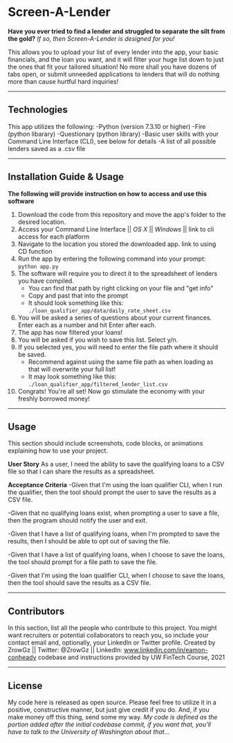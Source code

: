# Screen-A-Lender

**Have you ever tried to find a lender and struggled to separate the silt from the gold?**
*If so, then Screen-A-Lender is designed for you!*

This allows you to upload your list of every lender into the app, your basic financials, and the loan you want, and it will filter your huge list 
    down to just the ones that fit your tailored situation! No more shall you have dozens of tabs open, or submit unneeded applications to lenders 
    that will do nothing more than cause hurtful hard inquiries!

---

## Technologies

This app utilizes the following:
-Python (version 7.3.10 or higher)
-Fire (python libarary)
-Questionary (python library)
-Basic user skills with your Command Line Interface (CLI), see below for details
-A list of all possible lenders saved as a .csv file

---

## Installation Guide & Usage

**The following will provide instruction on how to access and use this software**

1) Download the code from this repository and move the app's folder to the desired location. 
2) Access your Command Line Interface || *OS X* || *Windows* ||  link to cli access for each platform
3) Navigate to the location you stored the downloaded app. link to using CD function
4) Run the app by entering the following command into your prompt: `python app.py`
5) The software will require you to direct it to the spreadsheet of lenders you have compiled.
    - You can find that path by right clicking on your file and "get info" 
    - Copy and past that into the prompt
    - It should look something like this: `./loan_qualifier_app/data/daily_rate_sheet.csv`
6) You will be asked a series of questions about your current finances. Enter each as a number and hit Enter after each.
7) The app has now filtered your loans!
8) You will be asked if you wish to save this list. Select y/n. 
9) If you selected yes, you will need to enter the file path where it should be saved.
    - Recommend against using the same file path as when loading as that will overwrite your full list!
    - It may look something like this: `./loan_qualifier_app/filtered_lender_list.csv`
10) Congrats! You're all set! Now go stimulate the economy with your freshly borrowed money! 

---

## Usage

This section should include screenshots, code blocks, or animations explaining how to use your project.

**User Story**
As a user, I need the ability to save the qualifying loans to a CSV file so that I can 
share the results as a spreadsheet.

**Acceptance Criteria**
-Given that I'm using the loan qualifier CLI, when I run the qualifier, then the tool should
    prompt the user to save the results as a CSV file.

-Given that no qualifying loans exist, when prompting a user to save a file, then the program
    should notify the user and exit.

-Given that I have a list of qualifying loans, when I'm prompted to save the results, then I 
    should be able to opt out of saving the file.

-Given that I have a list of qualifying loans, when I choose to save the loans, the tool 
    should prompt for a file path to save the file.

-Given that I'm using the loan qualifier CLI, when I choose to save the loans, then the tool
    should save the results as a CSV file.

---

## Contributors

In this section, list all the people who contribute to this project. You might want recruiters or potential collaborators to reach you, so include your contact email and, optionally, your LinkedIn or Twitter profile.
Created by ZrowGz || Twitter: @ZrowGz || LinkedIn: www.linkedin.com/in/eamon-conheady
codebase and instructions provided by UW FinTech Course, 2021

---

## License

My code here is released as open source. Please feel free to utilize it in a positive, constructive manner, but just give credit if you do. And, if you make money off this thing, send some my way. *My code is defined as the portion added after the initial codebase commit, if you want that, you'll have to talk to the University of Washington about that...*
